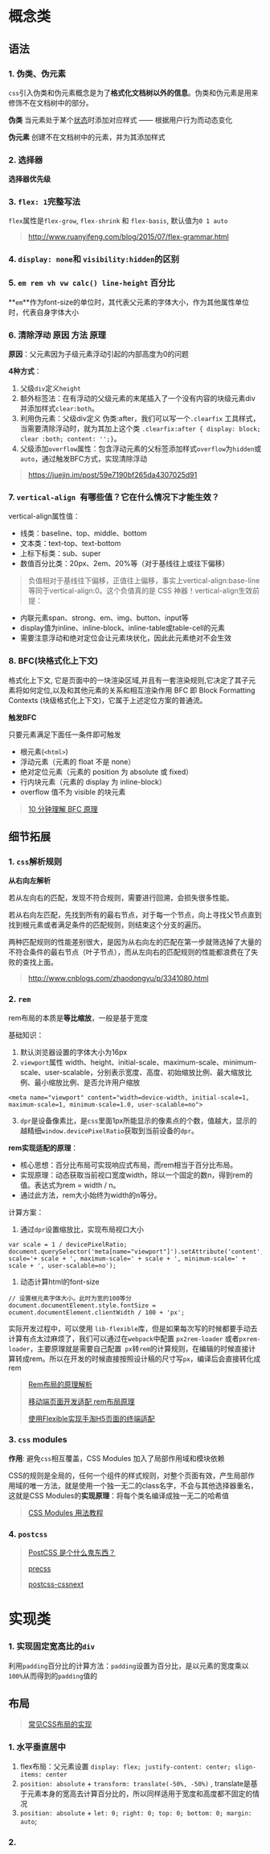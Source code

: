# 概念类

## 语法

### 1. 伪类、伪元素

`css`引入伪类和伪元素概念是为了**格式化文档树以外的信息**。伪类和伪元素是用来修饰不在文档树中的部分。

**伪类** 当元素处于某个<u>状态</u>时添加对应样式 —— 根据用户行为而动态变化

**伪元素** 创建不在文档树中的元素，并为其添加样式



### 2. 选择器

**选择器优先级**



### 3. ```flex: 1```完整写法

```flex```属性是```flex-grow```, ```flex-shrink``` 和 ```flex-basis```, 默认值为```0 1 auto```

> http://www.ruanyifeng.com/blog/2015/07/flex-grammar.html



### 4. ```display: none```和 ```visibility:hidden```的区别



### 5.  ```em rem vh vw calc() line-height``` 百分比

**```em```**作为font-size的单位时，其代表父元素的字体大小，作为其他属性单位时，代表自身字体大小



### 6. 清除浮动 原因 方法 原理

**原因**：父元素因为子级元素浮动引起的内部高度为0的问题

**4种方式**：

1. 父级`div`定义`height`
2. 额外标签法：在有浮动的父级元素的末尾插入了一个没有内容的块级元素div 并添加样式`clear:both`。
3. 利用伪元素：父级div定义 伪类:after，我们可以写一个`.clearfix` 工具样式，当需要清除浮动时，就为其加上这个类 `.clearfix:after { display: block; clear :both; content: '';}`。
4. 父级添加`overflow`属性：包含浮动元素的父标签添加样式`overflow`为`hidden`或`auto`，通过触发BFC方式，实现清除浮动

> https://juejin.im/post/59e7190bf265da4307025d91



### 7. ```vertical-align ```有哪些值？它在什么情况下才能生效？

vertical-align属性值：

- 线类：baseline、top、middle、bottom
- 文本类：text-top、text-bottom
- 上标下标类：sub、super
- 数值百分比类：20px、2em、20%等（对于基线往上或往下偏移）

> 负值相对于基线往下偏移，正值往上偏移，事实上vertical-align:base-line等同于vertical-align:0。这个负值真的是 CSS 神器！vertical-align生效前提：

- 内联元素span、strong、em、img、button、input等
- display值为inline、inline-block、inline-table或table-cell的元素
- 需要注意浮动和绝对定位会让元素块状化，因此此元素绝对不会生效



### 8. BFC(块格式化上下文)

格式化上下文, 它是页面中的一块渲染区域,并且有一套渲染规则,它决定了其子元素将如何定位,以及和其他元素的关系和相互渲染作用 BFC 即 Block Formatting Contexts (块级格式化上下文)，它属于上述定位方案的普通流。

**触发BFC**

只要元素满足下面任一条件即可触发

- 根元素(`<html>`)
- 浮动元素（元素的 float 不是 none）
- 绝对定位元素（元素的 position 为 absolute 或 fixed）
- 行内块元素（元素的 display 为 inline-block）
- overflow 值不为 visible 的块元素

> [10 分钟理解 BFC 原理](https://zhuanlan.zhihu.com/p/25321647)



## 细节拓展

### 1. ```css```解析规则

**从右向左解析**

若从左向右的匹配，发现不符合规则，需要进行回溯，会损失很多性能。

若从右向左匹配，先找到所有的最右节点，对于每一个节点，向上寻找父节点直到找到根元素或者满足条件的匹配规则，则结束这个分支的遍历。

两种匹配规则的性能差别很大，是因为从右向左的匹配在第一步就筛选掉了大量的不符合条件的最右节点（叶子节点），而从左向右的匹配规则的性能都浪费在了失败的查找上面。

> http://www.cnblogs.com/zhaodongyu/p/3341080.html



### 2. ```rem```

rem布局的本质是**等比缩放**，一般是基于宽度

基础知识：

1. 默认浏览器设置的字体大小为16px
2. ```viewport```属性 width、height、initial-scale、maximum-scale、minimum-scale、user-scalable，分别表示宽度、高度、初始缩放比例、最大缩放比例、最小缩放比例、是否允许用户缩放

```
<meta name="viewport" content="width=device-width, initial-scale=1, maximum-scale=1, minimum-scale=1.0, user-scalable=no">
```

3. ```dpr```是设备像素比，是```css```里面1px所能显示的像素点的个数，值越大，显示的越精细```window.devicePixelRatio```获取到当前设备的```dpr```。

**rem实现适配的原理**：

- 核心思想：百分比布局可实现响应式布局，而rem相当于百分比布局。
- 实现原理：动态获取当前视口宽度width，除以一个固定的数n，得到rem的值。表达式为rem = width / n。
- 通过此方法，rem大小始终为width的n等分。

计算方案：

1. 通过```dpr```设置缩放比，实现布局视口大小

```
var scale = 1 / devicePixelRatio;  
document.querySelector('meta[name="viewport"]').setAttribute('content','initial-scale='+ scale + ', maximum-scale=' + scale + ', minimum-scale=' + scale + ', user-scalable=no');
```

1. 动态计算html的font-size

```
// 设置根元素字体大小。此时为宽的100等分
document.documentElement.style.fontSize = ocument.documentElement.clientWidth / 100 + 'px';
```

实际开发过程中，可以使用 ```lib-flexible```库，但是如果每次写的时候都要手动去计算有点太过麻烦了，我们可以通过在```webpack```中配置 ```px2rem-loader``` 或者```pxrem-loader```，主要原理就是需要自己配置``` px```转```rem```的计算规则，在编辑的时候直接计算转成rem。所以在开发的时候直接按照设计稿的尺寸写```px```，编译后会直接转化成rem

> [Rem布局的原理解析](https://zhuanlan.zhihu.com/p/30413803)
>
> [移动端页面开发适配 rem布局原理](https://segmentfault.com/a/1190000007526917)
>
> [使用Flexible实现手淘H5页面的终端适配](https://www.w3cplus.com/mobile/lib-flexible-for-html5-layout.html)



### 3. ```css``` modules

**作用**:  避免```css```相互覆盖，CSS Modules 加入了局部作用域和模块依赖 

CSS的规则是全局的，任何一个组件的样式规则，对整个页面有效，产生局部作用域的唯一方法，就是使用一个独一无二的class名字，不会与其他选择器重名，这就是CSS Modules的**实现原理**：将每个类名编译成独一无二的哈希值

> [CSS Modules 用法教程](http://www.ruanyifeng.com/blog/2016/06/css_modules.html)



### 4. ```postcss```

> [PostCSS 是个什么鬼东西？](https://segmentfault.com/a/1190000003909268)
>
> [precss](https://github.com/jonathantneal/precss)
>
> [postcss-cssnext](https://github.com/MoOx/postcss-cssnext/)



# 实现类

### 1. 实现固定宽高比的```div```

利用`padding`百分比的计算方法：`padding`设置为百分比，是以元素的宽度乘以`100%`从而得到的`padding`值的



## 布局

> [常见CSS布局的实现](https://github.com/funnycoderstar/blog/issues/125)

### 1. 水平垂直居中

1. flex布局：父元素设置 `display: flex; justify-content: center; slign-items: center`
2. `position: absolute` + `transform: translate(-50%, -50%)` , translate是基于元素本身的宽高去计算百分比的，所以同样适用于宽度和高度都不固定的情况
3. `position: absolute` + `let: 0; right: 0; top: 0; bottom: 0; margin: auto`;



### 2. 